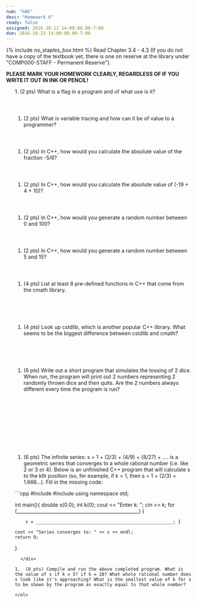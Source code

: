 ```yaml
---
num: "h06"
desc: "Homework 6"
ready: false
assigned: 2016-10-11 14:00:00.00-7:00
due: 2016-10-13 14:00:00.00-7:00
---
```


{% include no_staples_box.html %}
Read Chapter 3.4 - 4.3 (If you do not have a copy of the textbook yet, there is one on reserve at the library under "COMP000-STAFF - Permanent Reserve").

<b>PLEASE MARK YOUR HOMEWORK CLEARLY, REGARDLESS OF IF YOU WRITE IT OUT IN INK OR PENCIL!</b>

<ol markdown="1">
1.	(2 pts) What is a flag in a program and of what use is it?
  <div style="margin-bottom:4em"></div>

1.	(2 pts) What is variable tracing and how can it be of value to a programmer?
  <div style="margin-bottom:4em"></div>

1.	(2 pts) In C++, how would you calculate the absolute value of the fraction -5/6?
  <div style="margin-bottom:4em"></div>

1.	(2 pts) In C++, how would you calculate the absolute value of (-19 + 4 + 10)?
  <div style="margin-bottom:4em"></div>

1.	(2 pts) In C++, how would you generate a random number between 0 and 100?
  <div style="margin-bottom:4em"></div>

1.	(2 pts) In C++, how would you generate a random number between 5 and 15?
  <div style="margin-bottom:4em"></div>

1.	(4 pts) List at least 8 pre-defined functions in C++ that come from the cmath library.
  <div style="margin-bottom:6em"></div>

1.	(4 pts) Look up cstdlib, which is another popular C++ library. What seems to be the biggest difference between cstdlib and cmath?
  <div style="margin-bottom:6em"></div>

  <div class="pagebreak"></div>

1.	(6 pts) Write out a short program that simulates the tossing of 2 dice. When run, the program will print out 2 numbers representing 2 randomly thrown dice and then quits. Are the 2 numbers always different every time the program is run?
  <div style="margin-bottom:12em"></div>

1.	(6 pts) The infinite series: s = 1 + (2/3) + (4/9) + (8/27) + .... is a geometric series that converges to a whole rational number (i.e. like 2 or 3 or 4). Below is an unfinished C++ program that will calculate s to the kth position (so, for example, if k = 1, then s = 1 + (2/3) = 1.666...). Fill in the missing code:
  <div style="margin-bottom:1em"></div>

  <div markdown="1">
```cpp
#include <iostream>
#include <cmath>
using namespace std;

int main(){
    double s(0.0);
    int k(0);
    cout << "Enter k: ";
    cin >> k;
    for (____________________________________________________) { 
    
        s = ____________________________________________________; }
        
    cout << "Series converges to: " << s << endl;
    return 0;
}
```
  </div>

1.	(8 pts) Compile and run the above completed program. What is the value of s if k = 5? if k = 20? What whole rational number does s look like it's approaching? What is the smallest value of k for s to be shown by the program as exactly equal to that whole number?

</ol>

